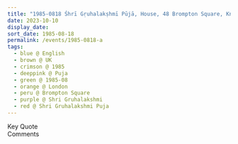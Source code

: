 ```yaml
---
title: "1985-0818 Śhrī Gṛuhalakṣhmī Pūjā, House, 48 Brompton Square, Knightsbridge, London, UK"
date: 2023-10-10
display_date: 
sort_date: 1985-08-18
permalink: /events/1985-0818-a
tags:
  - blue @ English
  - brown @ UK
  - crimson @ 1985
  - deeppink @ Puja
  - green @ 1985-08
  - orange @ London
  - peru @ Brompton Square
  - purple @ Shri Gruhalakshmi
  - red @ Shri Gruhalakshmi Puja
---
```


<wave-list>
  <list-title color="green" width="75">Key Quote</list-title>
  <list-item color="BlanchedAlmond"  width="200"></list-item>
  <list-item color="Lavender"></list-item>
  <list-item color="BlanchedAlmond"></list-item>
</wave-list>

<br>

<wave-list>
  <list-title color="green" width="75">Comments</list-title>
  <list-item color="BlanchedAlmond"  width="200"></list-item>
  <list-item color="Lavender"></list-item>
  <list-item color="BlanchedAlmond"></list-item>
</wave-list>